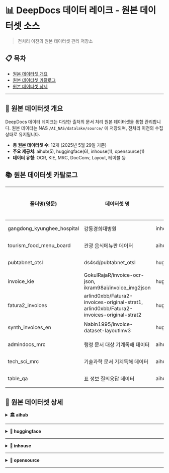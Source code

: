 # 📊 DeepDocs 데이터 레이크 - 원본 데이터셋 소스

> 전처리 이전의 원본 데이터셋 관리 저장소

## 📋 목차

- [원본 데이터셋 개요](#overview)
- [원본 데이터셋 카탈로그](#dataset-catalog)
- [원본 데이터셋 상세](#datasets)

---


## 📑 원본 데이터셋 개요 <a id="overview"></a>

DeepDocs 데이터 레이크는 다양한 출처의 문서 처리 원본 데이터셋을 통합 관리합니다.
원본 데이터는 NAS `/AI_NAS/datalake/source/` 에 저장되며, 전처리 이전의 수집 상태로 유지됩니다.

- **총 원본 데이터셋 수**: 12개 (2025년 5월 29일 기준)
- **주요 제공처**: aihub(5), huggingface(6), inhouse(1), opensource(1)
- **데이터 유형**: OCR, KIE, MRC, DocConv, Layout, 테이블 등

## 📚 원본 데이터셋 카탈로그 <a id="dataset-catalog"></a>

| 폴더명(영문)| 데이터셋 명| 제공처| 유형| 샘플 수| 상세정보|
|------------|-----------|-------|----|--------|--------|
| gangdong_kyunghee_hospital | 강동경희대병원 | inhouse | OCR/KIE | 3,672  | [상세](#gangdong_kyunghee_hospital) |
| tourism_food_menu_board | 관광 음식메뉴판 데이터 | aihub | OCR/KIE | 90,085 | [상세](#tourism_food_menu_board)  |
| pubtabnet_otsl | ds4sd/pubtabnet_otsl | huggingface | DocConv | 394,944 | [상세](#pubtabnet_otsl)  |
| invoice_kie | GokulRajaR/invoice-ocr-json, ikram98ai/invoice_img2json | huggingface | KIE | 5,189 | [상세](#invoice_kie)  |
| fatura2_invoices | arlind0xbb/Fatura2-invoices-original-strat1, arlind0xbb/Fatura2-invoices-original-strat2 | huggingface | KIE | 1,250 | [상세](#fatura2_invoices)  |
| synth_invoices_en | Nabin1995/invoice-dataset-layoutlmv3 | huggingface | Layout | 10,000 | [상세](#synth_invoices_en)  |
| admindocs_mrc | 행정 문서 대상 기계독해 데이터 | aihub | DocConv | 50,073 | [상세](#admindocs_mrc)  |
| tech_sci_mrc | 기술과학 문서 기계독해 데이터 | aihub | DocConv | 8,148 | [상세](#tech_sci_mrc)  |
| table_qa | 표 정보 질의응답 데이터 | aihub | DocConv | 176,631 | [상세](#table_qa)  |
## 📂 원본 데이터셋 상세 <a id="datasets"></a>

<details>
<summary><b>🏛️ aihub</b></summary>

<details>
<summary id="tourism_food_menu_board"><b>tourism_food_menu_board</b></summary>

- **데이터셋명(한글)**: 관광 음식메뉴판 데이터
- **경로**: source/provider=aihub/tourism_food_menu_board
- **수집일**: 2025-05-23
- **샘플 수**: 90,085
- **주요 폴더/파일**:
- **라벨 포맷/주요 필드**: JSON (bbox, text)
- **비고**: 
  - 2025-05-23 1차 수집
</details>
<details>
<summary id="admindocs_mrc"><b>admindocs_mrc</b></summary>

- **데이터셋명(한글)**: 행정 문서 대상 기계독해 데이터
- **경로**: source/provider=aihub/admindocs_mrc
- **수집일**: 2025-05-29
- **샘플 수**: 50,073
- **주요 폴더/파일**:
- **라벨 포맷/주요 필드**: html
- **비고**: 
  - 2025-05-29 1차 수집
</details>
<details>
<summary id="tech_sci_mrc"><b>tech_sci_mrc</b></summary>

- **데이터셋명(한글)**: 기술과학 문서 기계독해 데이터
- **경로**: source/provider=aihub/tech_sci_mrc
- **수집일**: 2025-05-29
- **샘플 수**: 8,148
- **주요 폴더/파일**:
- **라벨 포맷/주요 필드**: html
- **비고**: 
  - 2025-05-29 1차 수집
</details>
<details>
<summary id="table_qa"><b>table_qa</b></summary>

- **데이터셋명(한글)**: 표 정보 질의응답 데이터
- **경로**: source/provider=aihub/table_qa
- **수집일**: 2025-05-29
- **샘플 수**: 176,631
- **주요 폴더/파일**:
- **라벨 포맷/주요 필드**: html
- **비고**: 
  - 2025-05-30 1차 수집
</details>

</details>

--- 

<details>
<summary><b>🤗 huggingface</b></summary>

<details>
<summary id="pubtabnet_otsl"><b>pubtabnet_otsl</b></summary>

- **데이터셋명**: ds4sd/PubTabNet_OTSL
- **경로**: source/provider=huggingface/pubtabnet_otsl
- **수집일**: 2025-05-23
- **샘플 수**: 394,944
- **주요 폴더/파일**:
- **라벨 포맷/주요 필드**: otsl, html, cell
- **비고**: 
  - 2025-05-23 1차 수집
</details>
<details>
<summary id="invoice_kie"><b>invoice_kie</b></summary>

- **데이터셋명**: GokulRajaR/invoice-ocr-json, ikram98ai/invoice_img2json
- **경로**: source/provider=huggingface/invoice_kie
- **수집일**: 2025-05-27
- **샘플 수**: 5,189
- **주요 폴더/파일**:
- **라벨 포맷/주요 필드**: kie
- **비고**: 
  - 2025-05-27 1차 수집
</details>
<details>
<summary id="fatura2_invoices"><b>fatura2_invoices</b></summary>

- **데이터셋명**: arlind0xbb/Fatura2-invoices-original-strat1, arlind0xbb/Fatura2-invoices-original-strat2
- **경로**: source/provider=huggingface/fatura2_invoices
- **수집일**: 2025-05-27
- **샘플 수**: 1,250
- **주요 폴더/파일**:
- **라벨 포맷/주요 필드**: kie
- **비고**: 
  - 2025-05-27 1차 수집, 중복 제거
</details>
<details>
<summary id="synth_invoices_en"><b>synth_invoices_en</b></summary>

- **데이터셋명**: Nabin1995/invoice-dataset-layoutlmv3
- **경로**: source/provider=huggingface/synth_invoices_en
- **수집일**: 2025-05-27
- **샘플 수**: 10,000
- **주요 폴더/파일**:
- **라벨 포맷/주요 필드**: layout
- **비고**: 
  - 2025-05-27 1차 수집
</details>
<details>
<summary id="funsd_plus"><b>funsd_plus</b></summary>

- **데이터셋명**: funsd_plus  
- **경로**: source/provider=huggingface/funsd_plus  
- **수집일**: 2025-05-28  
- **샘플 수**: 1,139  
- **주요 폴더/파일**:
- **라벨 포맷/주요 필드**: JSON (bbox, text, class 등 KIE 라벨)  
- **비고**:  
  - 2025-05-28 1차 수집  
  - 원래는 VQA 용(question-answer 쌍 기반) 구조였으나 KIE 태스크로 변환  
  - OCR 기반 KIE 데이터셋으로 사용됨  
  - FUNSD를 확장한 구조적 key-value 태깅 포함  
</details>

</details>

---

<details>
<summary><b>🏥 inhouse</b></summary>

<details>
<summary id="gangdong_kyunghee_hospital"><b>gangdong_kyunghee_hospital</b></summary>

- **데이터셋명(한글)**: 강동경희대병원 진료/처방 OCR
- **경로**: source/provider=inhouse/gangdong_kyunghee_hospital
- **수집일**: 2024-08-13
- **샘플 수**: 159,153
- **주요 폴더/파일**:
  ```
  data/
  ├─ examinations/ (images/, labels/, metadata.jsonl)
  └─ prescriptions/ (images/, labels/, metadata.jsonl)
  ```
- **라벨 포맷/주요 필드**: JSON (bbox, text, class, line_num, date)
- **비고**: 
  - 2024-08-13 1차 수집 (ocr)
  - 2025-05-26 metadata.jsonl 추가 (kie)
</details>

</details>

---

<details>
<summary><b>📄 opensource</b></summary>

<details>
<summary id="real_kie"><b>real-kie</b></summary>

- **데이터셋명**: real-kie  
- **경로**: source/provider=opensource/real-kie  
- **수집일**: 2025-05-28  
- **샘플 수**: 23,187  
- **주요 폴더/파일**:
  ```
  charities           : 8,370
  fcc_invoices        : 1,812
  nda                 : 2,574
  resource_contracts  : 33,868
  s1                  : 86,371
  s1_pages            : 13,079
  s1_trimmed          : 0
  s1_truncated        : 13,079
  ```
- **라벨 포맷/주요 필드**: JSON (label[text, start, end], ocr[token, bbox])  
- **비고**:  
  - 2025-05-28 1차 수집 완료  
  - 도메인 단위(폴더별)로 문서 유형이 나뉘어 있음  
  - 각 폴더별 `train.csv`, `val.csv`, `test.csv` 형태로 OCR + KIE 라벨 존재  
  - OCR 결과는 `ocr/*.json.gz`로 존재하며, `image_files` 열로 이미지 경로와 연결  
  - 원본 PDF는 s1_pages, s1_trimmed 등 별도 폴더에 포함됨
</details>

</details>

---